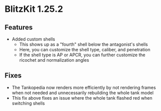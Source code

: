 # BlitzKit 1.25.2

## Features

- Added custom shells
  - This shows up as a "fourth" shell below the antagonist's shells
  - Here, you can customize the shell type, caliber, and penetration
  - If the shell type is AP or APCR, you can further customize the ricochet and normalization angles

## Fixes

- The Tankopedia now renders more efficiently by not rendering frames when not needed and unnecessarily rebuilding the whole tank model
- This fix above fixes an issue where the whole tank flashed red when switching shells
